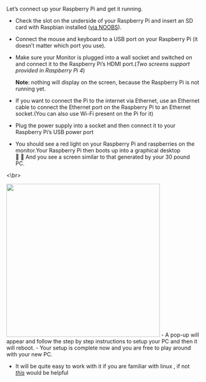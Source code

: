 Let’s connect up your Raspberry Pi and get it running.

- Check the slot on the underside of your Raspberry Pi and insert an SD card with Raspbian installed ([via NOOBS](https://www.raspberrypi.org/documentation/installation/noobs.md)).
- Connect the mouse and keyboard to a USB port on your Raspberry Pi (it doesn’t matter which port you use).
- Make sure your Monitor is plugged into a wall socket and switched on and connect it to the Raspberry Pi’s HDMI port.(*Two screens support provided in Raspberry Pi 4*)

     **Note**: nothing will display on the screen, because the Raspberry Pi is not running yet.
- If you want to connect the Pi to the internet via Ethernet, use an Ethernet cable to connect the Ethernet port on the Raspberry Pi to an Ethernet socket.(You can also use Wi-Fi present on the Pi for it)
- Plug the power supply into a socket and then connect it to your Raspberry Pi’s USB power port
- You should see a red light on your Raspberry Pi and raspberries on the monitor.Your Raspberry Pi then boots up into a graphical desktop  
:tada: :tada: And you see a screen similar to that generated by your 30 pound PC.

<\br>

<img src="https://github.com/nomaan-2k/robo_resource/blob/main/electronics/raspberry_pi/repo_data/p.png" width="400" >    
<br\>
- A pop-up will appear and follow the step by step instructions to setup your PC and then it will reboot.
- Your setup is complete now and you are free to play around with your new PC.

- It will be quite easy to work with it if you are familiar with linux , if not 
[*this*](https://projects.raspberrypi.org/en/projects/raspberry-pi-getting-started/5) would be helpful 

